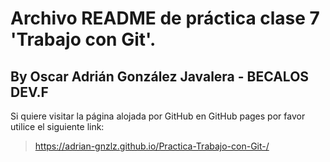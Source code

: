 
# Archivo README de práctica clase 7 'Trabajo con Git'.
## By Oscar Adrián González Javalera - BECALOS DEV.F

Si quiere visitar la página alojada por GitHub en GitHub pages por favor utilice el siguiente link: 

> https://adrian-gnzlz.github.io/Practica-Trabajo-con-Git-/